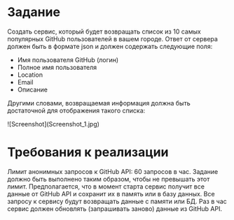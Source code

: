 <h1>Задание</h1>
<p>Создать сервис, который будет возвращать список из 10 самых популярных GitHub пользователей в вашем городе. Ответ от сервера должен быть в формате json и должен содержать следующие поля: </p>
<ul><li>
 Имя пользователя GitHub (логин) </li><li>
 Полное имя пользователя </li><li>
 Location </li><li>
 Email </li><li>
 Описание </li></ul>
<p>Другими словами, возвращаемая информация должна быть достаточной для отображения такого списка: </p>
![Screenshot](Screenshot_1.jpg)
<h1>Требования к реализации</h1> 
<p>Лимит анонимных запросов к GitHub API: 60 запросов в час. Задание должно быть выполнено таким образом, чтобы не превышать этот лимит. Предполагается, что в момент старта сервис получит все данные от GitHub API и сохранит их в память или в базу данных. Все запросу к сервису будут возвращать данные с памяти или БД. Раз в час сервис должен обновлять (запрашивать заново) данные из GitHub API. <p>
